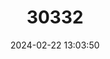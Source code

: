 ---
title: "30332"
category: "Rhamnus crenulata"
draft: false
date: 2024-02-22 13:03:50
languages:
  Spanish; Castilian: ["Espinero", "Espino negro"]
---